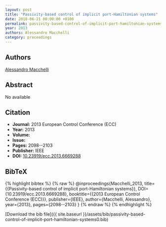 ```yaml
---
layout: post
title: "Passivity-based control of implicit port-Hamiltonian systems"
date: 2018-06-21 00:00:00 +0100
permalink: passivity-based-control-of-implicit-port-hamiltonian-systems0
year: 2013
authors: Alessandro Macchelli
category: proceedings
---
```

 
## Authors
[Alessandro Macchelli](authors/alessandro-macchelli)
 
## Abstract
No  available
 
## Citation
- **Journal:** 2013 European Control Conference (ECC)
- **Year:** 2013
- **Volume:** 
- **Issue:** 
- **Pages:** 2098--2103
- **Publisher:** IEEE
- **DOI:** [10.23919/ecc.2013.6669288](https://doi.org/10.23919/ecc.2013.6669288)
 
## BibTeX
{% highlight bibtex %}
{% raw %}
@inproceedings{Macchelli_2013,
  title={{Passivity-based control of implicit port-Hamiltonian systems}},
  DOI={10.23919/ecc.2013.6669288},
  booktitle={{2013 European Control Conference (ECC)}},
  publisher={IEEE},
  author={Macchelli, Alessandro},
  year={2013},
  pages={2098--2103}
}
{% endraw %}
{% endhighlight %}
 
[Download the bib file]({{ site.baseurl }}/assets/bib/passivity-based-control-of-implicit-port-hamiltonian-systems0.bib)
 
